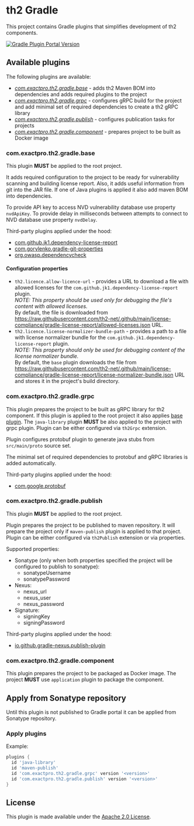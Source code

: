 # th2 Gradle

This project contains Gradle plugins that simplifies development of th2 components.

[![Gradle Plugin Portal Version](https://img.shields.io/gradle-plugin-portal/v/com.exactpro.th2.gradle.base)](https://plugins.gradle.org/search?term=com.exactpro.th2.gradle)

## Available plugins

The following plugins are available:

- [_com.exactpro.th2.gradle.base_](#comexactproth2gradlebase) - adds th2 Maven BOM into dependencies and adds required plugins to the project
- [_com.exactpro.th2.gradle.grpc_](#comexactproth2gradlegrpc) - configures gRPC build for the project and add minimal set of required dependencies to create a th2 gRPC library
- [_com.exactpro.th2.gradle.publish_](#comexactproth2gradlepublish) - configures publication tasks for projects
- [_com.exactpro.th2.gradle.component_](#comexactproth2gradlecomponent) - prepares project to be built as Docker image

### com.exactpro.th2.gradle.base

This plugin **MUST** be applied to the root project.

It adds required configuration to the project to be ready for vulnerability scanning and building license report.
Also, it adds useful information from git into the JAR file.
If one of Java plugins is applied it also add maven BOM into dependencies.

To provide API key to access NVD vulnerability database use property `nvdApiKey`.
To provide delay in milliseconds between attempts to connect to NVD database use property `nvdDelay`.

Third-party plugins applied under the hood:

- [com.github.jk1.dependency-license-report](https://github.com/jk1/Gradle-License-Report)
- [com.gorylenko.gradle-git-properties](https://github.com/n0mer/gradle-git-properties)
- [org.owasp.dependencycheck](https://github.com/dependency-check/dependency-check-gradle)

#### Configuration properties

* `th2.licence.allow-licence-url` - provides a URL to download a file with allowed licenses for the `com.github.jk1.dependency-license-report` plugin.<br>
  _*NOTE: This property should be used only for debugging the file's content with allowed licenses.*_<br>
  By default, the file is downloaded from <https://raw.githubusercontent.com/th2-net/.github/main/license-compliance/gradle-license-report/allowed-licenses.json> URL.
* `th2.licence.license-normalizer-bundle-path` - provides a path to a file with license normalizer bundle for the `com.github.jk1.dependency-license-report` plugin.<br>
  _*NOTE: This property should only be used for debugging content of the license normalizer bundle.*_<br>
  By default, the `base` plugin downloads the file from <https://raw.githubusercontent.com/th2-net/.github/main/license-compliance/gradle-license-report/license-normalizer-bundle.json> URL and stores it in the project's build directory.

### com.exactpro.th2.gradle.grpc

This plugin prepares the project to be built as gRPC library for th2 component.
If this plugin is applied to the root project it also applies [base plugin](#comexactproth2gradlebase).
The `java-library` plugin **MUST** be also applied to the project with grpc plugin.
Plugin can be either configured via `th2Grpc` extension.

Plugin configures protobuf plugin to generate java stubs from `src/main/proto` source set.

The minimal set of required dependencies to protobuf and gRPC libraries is added automatically.

Third-party plugins applied under the hood:

- [com.google.protobuf](https://github.com/google/protobuf-gradle-plugin)

### com.exactpro.th2.gradle.publish

This plugin **MUST** be applied to the root project.

Plugin prepares the project to be published to maven repository.
It will prepare the project only if `maven-publish` plugin is applied to that project.
Plugin can be either configured via `th2Publish` extension or via properties.

Supported properties:

- Sonatype (only when both properties specified the project will be configured to publish to sonatype):
  - sonatypeUsername
  - sonatypePassword
- Nexus:
  - nexus_url
  - nexus_user
  - nexus_password
- Signature:
  - signingKey
  - signingPassword

Third-party plugins applied under the hood:

- [io.github.gradle-nexus.publish-plugin](https://github.com/gradle-nexus/publish-plugin)

### com.exactpro.th2.gradle.component

This plugin prepares the project to be packaged as Docker image.
The project **MUST** use `application` plugin to package the component.

## Apply from Sonatype repository

Until this plugin is not published to Gradle portal it can be applied from Sonatype repository.

### Apply plugins

Example:

```groovy
plugins {
  id 'java-library'
  id 'maven-publish'
  id 'com.exactpro.th2.gradle.grpc' version '<version>'
  id 'com.exactpro.th2.gradle.publish' version '<version>'
}
```


## License

This plugin is made available under the [Apache 2.0 License](http://www.apache.org/licenses/LICENSE-2.0).
